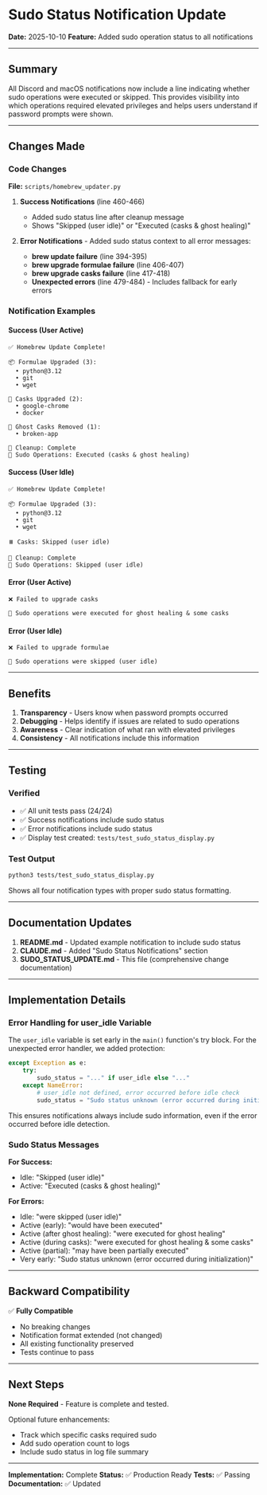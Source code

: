 # Sudo Status Notification Update

**Date:** 2025-10-10
**Feature:** Added sudo operation status to all notifications

---

## Summary

All Discord and macOS notifications now include a line indicating whether sudo operations were executed or skipped. This provides visibility into which operations required elevated privileges and helps users understand if password prompts were shown.

---

## Changes Made

### Code Changes

**File:** `scripts/homebrew_updater.py`

1. **Success Notifications** (line 460-466)
   - Added sudo status line after cleanup message
   - Shows "Skipped (user idle)" or "Executed (casks & ghost healing)"

2. **Error Notifications** - Added sudo status context to all error messages:
   - **brew update failure** (line 394-395)
   - **brew upgrade formulae failure** (line 406-407)
   - **brew upgrade casks failure** (line 417-418)
   - **Unexpected errors** (line 479-484) - Includes fallback for early errors

### Notification Examples

#### Success (User Active)
```
✅ Homebrew Update Complete!

📦 Formulae Upgraded (3):
  • python@3.12
  • git
  • wget

🍺 Casks Upgraded (2):
  • google-chrome
  • docker

👻 Ghost Casks Removed (1):
  • broken-app

🧹 Cleanup: Complete
🔐 Sudo Operations: Executed (casks & ghost healing)
```

#### Success (User Idle)
```
✅ Homebrew Update Complete!

📦 Formulae Upgraded (3):
  • python@3.12
  • git
  • wget

⏸️ Casks: Skipped (user idle)

🧹 Cleanup: Complete
🔐 Sudo Operations: Skipped (user idle)
```

#### Error (User Active)
```
❌ Failed to upgrade casks

🔐 Sudo operations were executed for ghost healing & some casks
```

#### Error (User Idle)
```
❌ Failed to upgrade formulae

🔐 Sudo operations were skipped (user idle)
```

---

## Benefits

1. **Transparency** - Users know when password prompts occurred
2. **Debugging** - Helps identify if issues are related to sudo operations
3. **Awareness** - Clear indication of what ran with elevated privileges
4. **Consistency** - All notifications include this information

---

## Testing

### Verified
- ✅ All unit tests pass (24/24)
- ✅ Success notifications include sudo status
- ✅ Error notifications include sudo status
- ✅ Display test created: `tests/test_sudo_status_display.py`

### Test Output
```bash
python3 tests/test_sudo_status_display.py
```

Shows all four notification types with proper sudo status formatting.

---

## Documentation Updates

1. **README.md** - Updated example notification to include sudo status
2. **CLAUDE.md** - Added "Sudo Status Notifications" section
3. **SUDO_STATUS_UPDATE.md** - This file (comprehensive change documentation)

---

## Implementation Details

### Error Handling for user_idle Variable

The `user_idle` variable is set early in the `main()` function's try block. For the unexpected error handler, we added protection:

```python
except Exception as e:
    try:
        sudo_status = "..." if user_idle else "..."
    except NameError:
        # user_idle not defined, error occurred before idle check
        sudo_status = "Sudo status unknown (error occurred during initialization)"
```

This ensures notifications always include sudo information, even if the error occurred before idle detection.

### Sudo Status Messages

**For Success:**
- Idle: "Skipped (user idle)"
- Active: "Executed (casks & ghost healing)"

**For Errors:**
- Idle: "were skipped (user idle)"
- Active (early): "would have been executed"
- Active (after ghost healing): "were executed for ghost healing"
- Active (during casks): "were executed for ghost healing & some casks"
- Active (partial): "may have been partially executed"
- Very early: "Sudo status unknown (error occurred during initialization)"

---

## Backward Compatibility

✅ **Fully Compatible**

- No breaking changes
- Notification format extended (not changed)
- All existing functionality preserved
- Tests continue to pass

---

## Next Steps

**None Required** - Feature is complete and tested.

Optional future enhancements:
- Track which specific casks required sudo
- Add sudo operation count to logs
- Include sudo status in log file summary

---

**Implementation:** Complete
**Status:** ✅ Production Ready
**Tests:** ✅ Passing
**Documentation:** ✅ Updated
